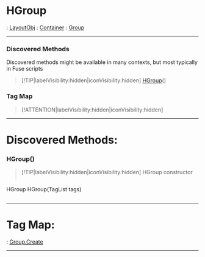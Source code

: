 # HGroup
 : [LayoutObj](LayoutObj.md) : [Container](Container.md) : [Group](Group.md)
___
### Discovered Methods  
Discovered methods might be available in many contexts, but most typically in Fuse scripts  
> [!TIP|labelVisibility:hidden|iconVisibility:hidden]
> [HGroup](#HGroup)()
>
### Tag Map
> [!ATTENTION|labelVisibility:hidden|iconVisibility:hidden]
___

# Discovered Methods: <!-- {docsify-ignore} -->

### HGroup()
> [!TIP|labelVisibility:hidden|iconVisibility:hidden]
> HGroup constructor
>
> ```php
HGroup HGroup(TagList tags)
> ```
>
___


# Tag Map: <!-- {docsify-ignore} -->

 : [Group.Create](Group.md#Create)
___

